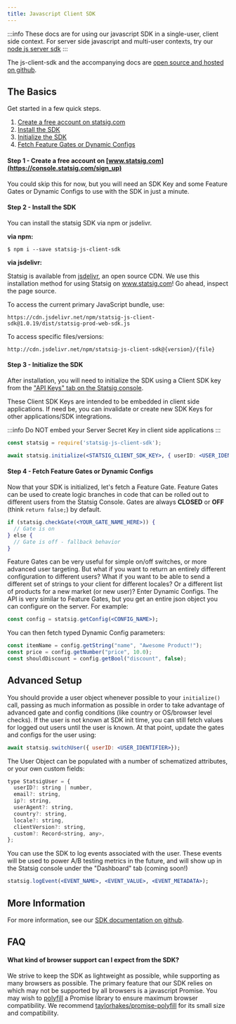 ```yaml
---
title: Javascript Client SDK
---
```


:::info
These docs are for using our javascript SDK in a single-user, client side context. For server side javascript and multi-user contexts, try our [node js server sdk](server/nodejsServerSDK)
:::

The js-client-sdk and the accompanying docs are [open source and hosted on github](https://github.com/statsig-io/js-client-sdk/tree/main/docs).

## The Basics

Get started in a few quick steps.

1. [Create a free account on statsig.com](#step1)
2. [Install the SDK](#step2)
3. [Initialize the SDK](#step3)
4. [Fetch Feature Gates or Dynamic Configs](#step4)

<a name="step1"></a>

#### Step 1 - Create a free account on [www.statsig.com](https://console.statsig.com/sign_up)

You could skip this for now, but you will need an SDK Key and some Feature Gates or Dynamic Configs to use with the SDK in just a minute.

<a name="step2"></a>

#### Step 2 - Install the SDK

You can install the statsig SDK via npm or jsdelivr.

**via npm:**

```shell
$ npm i --save statsig-js-client-sdk
```

**via jsdelivr:**

Statsig is available from [jsdelivr](http://www.jsdelivr.com/), an open source CDN. We use this installation method for using Statsig on www.statsig.com! Go ahead, inspect the page source.

To access the current primary JavaScript bundle, use:

`https://cdn.jsdelivr.net/npm/statsig-js-client-sdk@1.0.19/dist/statsig-prod-web-sdk.js`

To access specific files/versions:

`http://cdn.jsdelivr.net/npm/statsig-js-client-sdk@{version}/{file}`

<a name="step3"></a>

#### Step 3 - Initialize the SDK

After installation, you will need to initialize the SDK using a Client SDK key from the ["API Keys" tab on the Statsig console](https://console.statsig.com/api_keys).

These Client SDK Keys are intended to be embedded in client side applications. If need be, you can invalidate or create new SDK Keys for other applications/SDK integrations.

:::info
Do NOT embed your Server Secret Key in client side applications
:::

```jsx
const statsig = require('statsig-js-client-sdk');

await statsig.initialize(<STATSIG_CLIENT_SDK_KEY>, { userID: <USER_IDENTIFIER> });
```

<a name="step4"></a>

#### Step 4 - Fetch Feature Gates or Dynamic Configs

Now that your SDK is initialized, let's fetch a Feature Gate. Feature Gates can be used to create logic branches in code that can be rolled out to different users from the Statsig Console. Gates are always **CLOSED** or **OFF** (think `return false;`) by default.

```jsx
if (statsig.checkGate(<YOUR_GATE_NAME_HERE>)) {
  // Gate is on
} else {
  // Gate is off - fallback behavior
}
```

Feature Gates can be very useful for simple on/off switches, or more advanced user targeting. But what if you want to return an entirely different configuration to different users? What if you want to be able to send a different set of strings to your client for different locales? Or a different list of products for a new market (or new user)? Enter Dynamic Configs. The API is very similar to Feature Gates, but you get an entire json object you can configure on the server. For example:

```jsx
const config = statsig.getConfig(<CONFIG_NAME>);
```

You can then fetch typed Dynamic Config parameters:

```jsx
const itemName = config.getString("name", "Awesome Product!");
const price = config.getNumber("price", 10.0);
const shouldDiscount = config.getBool("discount", false);
```

## Advanced Setup

You should provide a user object whenever possible to your `initialize()` call, passing as much information as possible in order to take advantage of advanced gate and config conditions (like country or OS/browser level checks). If the user is not known at SDK init time, you can still fetch values for logged out users until the user is known. At that point, update the gates and configs for the user using:

```jsx
await statsig.switchUser({ userID: <USER_IDENTIFIER>});
```

The User Object can be populated with a number of schematized attributes, or your own custom fields:

```jsx
type StatsigUser = {
  userID?: string | number,
  email?: string,
  ip?: string,
  userAgent?: string,
  country?: string,
  locale?: string,
  clientVersion?: string,
  custom?: Record<string, any>,
};
```

You can use the SDK to log events associated with the user. These events will be used to power A/B testing metrics in the future, and will show up in the Statsig console under the "Dashboard" tab (coming soon!)

```jsx
statsig.logEvent(<EVENT_NAME>, <EVENT_VALUE>, <EVENT_METADATA>);
```

## More Information

For more information, see our [SDK documentation on github](https://github.com/statsig-io/js-client-sdk/tree/main/docs).

## FAQ

#### What kind of browser support can I expect from the SDK?

We strive to keep the SDK as lightweight as possible, while supporting as many browsers as possible. The primary feature that our SDK relies on which may not be supported by all browsers is a javascript Promise. You may wish to [polyfill](https://developer.mozilla.org/en-US/docs/Glossary/Polyfill) a Promise library to ensure maximum browser compatibility. We recommend [taylorhakes/promise-polyfill](https://github.com/taylorhakes/promise-polyfill) for its small size and compatibility.
